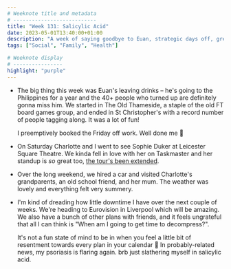 ```yaml
---
# Weeknote title and metadata
# ---------------------------
title: "Week 131: Salicylic Acid"
date: 2023-05-01T13:40:00+01:00
description: "A week of saying goodbye to Euan, strategic days off, great standup, family visits, summery weather, dreading future plans, and managing skin conditions."
tags: ["Social", "Family", "Health"]

# Weeknote display
# ----------------
highlight: "purple"
---
```


  * The big thing this week was Euan's leaving drinks – he's going to the Philippines for a year and the 40+ people who turned up are definitely gonna miss him. We started in The Old Thameside, a staple of the old FT board games group, and ended in St Christopher's with a record number of people tagging along. It was a lot of fun!

    I preemptively booked the Friday off work. Well done me :clap:

  * On Saturday Charlotte and I went to see Sophie Duker at Leicester Square Theatre. We kinda fell in love with her on Taskmaster and her standup is _so_ great too, [the tour's been extended](https://sophieduker.com/calendar/).

  * Over the long weekend, we hired a car and visited Charlotte's grandparents, an old school friend, and her mum. The weather was lovely and everything felt very summery.

  * I'm kind of dreading how little downtime I have over the next couple of weeks. We're heading to Eurovision in Liverpool which will be amazing. We also have a bunch of other plans with friends, and it feels ungrateful that all I can think is "When am I going to get time to decompress?".

    It's not a fun state of mind to be in when you feel a little bit of resentment towards every plan in your calendar :grimacing: In probably-related news, my psoriasis is flaring again. brb just slathering myself in salicylic acid.

